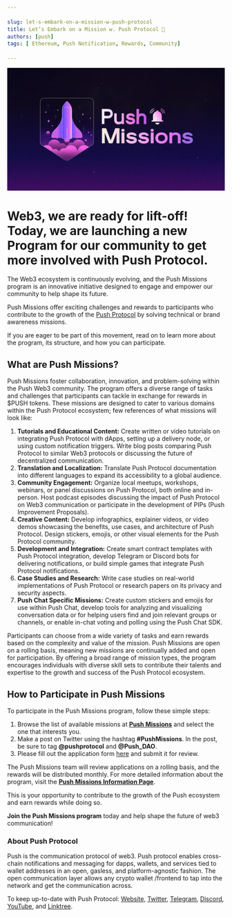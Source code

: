 ```yaml
---

slug: let-s-embark-on-a-mission-w-push-protocol
title: Let’s Embark on a Mission w. Push Protocol 🔔
authors: [push]
tags: [ Ethereum, Push Notification, Rewards, Community]

---
```


![Cover image of Let’s Embark on a Mission w. Push Protocol 🔔](./cover-image.webp)

<!--customheaderpoint-->
# Web3, we are ready for lift-off! Today, we are launching a new Program for our community to get more involved with Push Protocol.<br/>

The Web3 ecosystem is continuously evolving, and the Push Missions program is an innovative initiative designed to engage and empower our community to help shape its future.

<!--truncate-->

Push Missions offer exciting challenges and rewards to participants who contribute to the growth of the [Push Protocol](https://push.org/) by solving technical or brand awareness missions.

If you are eager to be part of this movement, read on to learn more about the program, its structure, and how you can participate.

## What are Push Missions?

Push Missions foster collaboration, innovation, and problem-solving within the Push Web3 community. The program offers a diverse range of tasks and challenges that participants can tackle in exchange for rewards in $PUSH tokens. These missions are designed to cater to various domains within the Push Protocol ecosystem; few references of what missions will look like:

1. <b>Tutorials and Educational Content:</b> Create written or video tutorials on integrating Push Protocol with dApps, setting up a delivery node, or using custom notification triggers. Write blog posts comparing Push Protocol to similar Web3 protocols or discussing the future of decentralized communication.
2. <b>Translation and Localization:</b> Translate Push Protocol documentation into different languages to expand its accessibility to a global audience.
3. <b>Community Engagement:</b> Organize local meetups, workshops, webinars, or panel discussions on Push Protocol, both online and in-person. Host podcast episodes discussing the impact of Push Protocol on Web3 communication or participate in the development of PIPs (Push Improvement Proposals).
4. <b>Creative Content:</b> Develop infographics, explainer videos, or video demos showcasing the benefits, use cases, and architecture of Push Protocol. Design stickers, emojis, or other visual elements for the Push Protocol community.
5. <b>Development and Integration:</b> Create smart contract templates with Push Protocol integration, develop Telegram or Discord bots for delivering notifications, or build simple games that integrate Push Protocol notifications.
6. <b>Case Studies and Research:</b> Write case studies on real-world implementations of Push Protocol or research papers on its privacy and security aspects.
7. <b>Push Chat Specific Missions:</b> Create custom stickers and emojis for use within Push Chat, develop tools for analyzing and visualizing conversation data or for helping users find and join relevant groups or channels, or enable in-chat voting and polling using the Push Chat SDK.

Participants can choose from a wide variety of tasks and earn rewards based on the complexity and value of the mission. Push Missions are open on a rolling basis, meaning new missions are continually added and open for participation. By offering a broad range of mission types, the program encourages individuals with diverse skill sets to contribute their talents and expertise to the growth and success of the Push Protocol ecosystem.

## How to Participate in Push Missions

To participate in the Push Missions program, follow these simple steps:

1. Browse the list of available missions at <a href="https://www.notion.so/Push-Missions-693291d804cf4b2180a992dd40fc5a0e"><b>Push Missions</b></a> and select the one that interests you.
2. Make a post on Twitter using the hashtag <b>#PushMissions</b>. In the post, be sure to tag <b>@pushprotocol</b> and <b>@Push_DAO</b>.
3. Please fill out the application form [here](https://zv9atndluia.typeform.com/to/MGMRTFh0) and submit it for review.

The Push Missions team will review applications on a rolling basis, and the rewards will be distributed monthly. For more detailed information about the program, visit the <a href="https://www.notion.so/Push-Missions-b38048e307d949aeaf807f40396cc731"><b>Push Missions Information Page</b></a>.

This is your opportunity to contribute to the growth of the Push ecosystem and earn rewards while doing so.

<b>Join the Push Missions program</b> today and help shape the future of web3 communication!

### About Push Protocol

Push is the communication protocol of web3. Push protocol enables cross-chain notifications and messaging for dapps, wallets, and services tied to wallet addresses in an open, gasless, and platform-agnostic fashion. The open communication layer allows any crypto wallet /frontend to tap into the network and get the communication across.

To keep up-to-date with Push Protocol: [Website](https://push.org/), [Twitter](https://twitter.com/pushprotocol), [Telegram](https://t.me/epnsproject), [Discord](https://discord.gg/pushprotocol), [YouTube](https://www.youtube.com/c/EthereumPushNotificationService), and [Linktree](https://linktr.ee/pushprotocol).